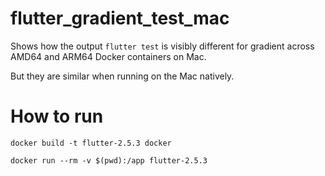 # flutter_gradient_test_mac

Shows how the output `flutter test` is visibly different for gradient across AMD64 and ARM64 Docker containers on Mac.

But they are similar when running on the Mac natively.

# How to run

```
docker build -t flutter-2.5.3 docker

docker run --rm -v $(pwd):/app flutter-2.5.3
```